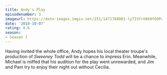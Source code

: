 ```yaml
---
title: Andy's Play
episodenumber: 3
imageurl: https://dato-images.imgix.net/151/1471788981-ly7ISYrX0k9fG9PdLkMTWaKjzOu.jpg?ixlib=rb-1.1.0&ch=DPR%2CWidth&auto=compress%2Cformat
date: '2010-10-07'
rating: 8.6
season:
- Season 7
---
```


Having invited the whole office, Andy hopes his local theater troupe's production of <em>Sweeney Todd</em> will be a chance to impress Erin. Meanwhile, Michael is miffed that his audition for the play went unrewarded, and Jim and Pam try to enjoy their night out without Cecilia.
